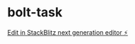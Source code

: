 # bolt-task

[Edit in StackBlitz next generation editor ⚡️](https://stackblitz.com/~/github.com/jredleaf/bolt-task)